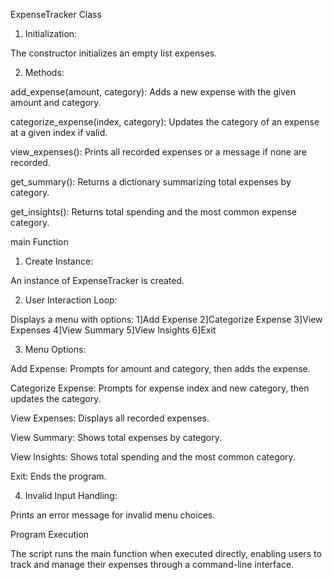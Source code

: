 ExpenseTracker Class

1. Initialization:

The constructor initializes an empty list expenses.

2. Methods:

add_expense(amount, category): Adds a new expense with the given amount and category.

categorize_expense(index, category): Updates the category of an expense at a given index if valid.

view_expenses(): Prints all recorded expenses or a message if none are recorded.

get_summary(): Returns a dictionary summarizing total expenses by category.

get_insights(): Returns total spending and the most common expense category.

main Function

1. Create Instance:

An instance of ExpenseTracker is created.

2. User Interaction Loop:

Displays a menu with options:
1]Add Expense
2]Categorize Expense
3]View Expenses
4]View Summary
5]View Insights
6]Exit

3. Menu Options:

Add Expense: Prompts for amount and category, then adds the expense.

Categorize Expense: Prompts for expense index and new category, then updates the category.

View Expenses: Displays all recorded expenses.

View Summary: Shows total expenses by category.

View Insights: Shows total spending and the most common category.

Exit: Ends the program.

4. Invalid Input Handling:

Prints an error message for invalid menu choices.

Program Execution

The script runs the main function when executed directly, enabling users to track and manage their expenses through a command-line interface.
